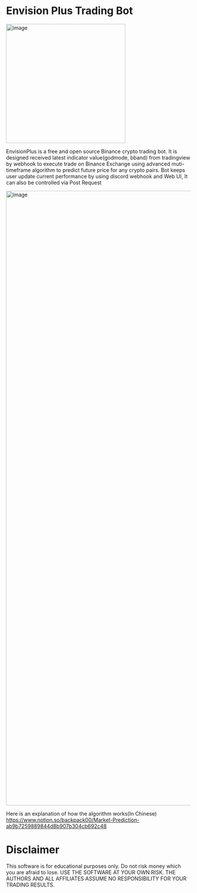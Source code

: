 # Envision Plus Trading Bot
<img width="325" alt="image" src="https://user-images.githubusercontent.com/71382503/161506491-3d422eee-8424-492f-87de-669b9ecb5eac.png">


EnvisionPlus is a free and open source Binance crypto trading bot. It is designed received latest indicator value(godmode, bband) from tradingview by webhook to execute trade on Binance Exchange using advanced muti-timeframe algorithm to predict future price for any crypto pairs. Bot keeps user update current performance by using discord webhook and Web UI, It can also be  controlled via Post Request

<img width="1676" alt="image" src="https://user-images.githubusercontent.com/71382503/161508199-6083fe28-a5eb-4381-95d0-c7fcc61bea04.png">

Here is an explanation of how the algorithm works(In Chinese) https://www.notion.so/backpack00/Market-Prediction-ab9b7259889844d8b907b304cb692c48

# Disclaimer
This software is for educational purposes only. Do not risk money which you are afraid to lose. USE THE SOFTWARE AT YOUR OWN RISK. THE AUTHORS AND ALL AFFILIATES ASSUME NO RESPONSIBILITY FOR YOUR TRADING RESULTS.
